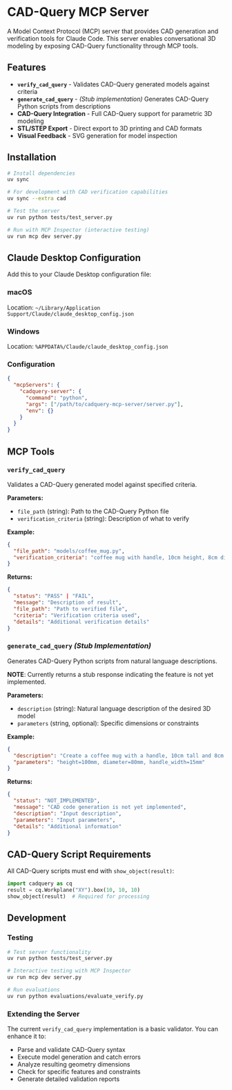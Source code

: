 # CAD-Query MCP Server

A Model Context Protocol (MCP) server that provides CAD generation and verification tools for Claude Code. This server enables conversational 3D modeling by exposing CAD-Query functionality through MCP tools.

## Features

- **`verify_cad_query`** - Validates CAD-Query generated models against criteria
- **`generate_cad_query`** - *(Stub implementation)* Generates CAD-Query Python scripts from descriptions
- **CAD-Query Integration** - Full CAD-Query support for parametric 3D modeling
- **STL/STEP Export** - Direct export to 3D printing and CAD formats
- **Visual Feedback** - SVG generation for model inspection

## Installation

```bash
# Install dependencies
uv sync

# For development with CAD verification capabilities
uv sync --extra cad

# Test the server
uv run python tests/test_server.py

# Run with MCP Inspector (interactive testing)
uv run mcp dev server.py
```

## Claude Desktop Configuration

Add this to your Claude Desktop configuration file:

### macOS
Location: `~/Library/Application Support/Claude/claude_desktop_config.json`

### Windows
Location: `%APPDATA%/Claude/claude_desktop_config.json`

### Configuration
```json
{
  "mcpServers": {
    "cadquery-server": {
      "command": "python",
      "args": ["/path/to/cadquery-mcp-server/server.py"],
      "env": {}
    }
  }
}
```

## MCP Tools

### `verify_cad_query`

Validates a CAD-Query generated model against specified criteria.

**Parameters:**
- `file_path` (string): Path to the CAD-Query Python file
- `verification_criteria` (string): Description of what to verify

**Example:**
```json
{
  "file_path": "models/coffee_mug.py",
  "verification_criteria": "coffee mug with handle, 10cm height, 8cm diameter"
}
```

**Returns:**
```json
{
  "status": "PASS" | "FAIL",
  "message": "Description of result", 
  "file_path": "Path to verified file",
  "criteria": "Verification criteria used",
  "details": "Additional verification details"
}
```

### `generate_cad_query` *(Stub Implementation)*

Generates CAD-Query Python scripts from natural language descriptions.

**NOTE**: Currently returns a stub response indicating the feature is not yet implemented.

**Parameters:**
- `description` (string): Natural language description of the desired 3D model
- `parameters` (string, optional): Specific dimensions or constraints

**Example:**
```json
{
  "description": "Create a coffee mug with a handle, 10cm tall and 8cm diameter",
  "parameters": "height=100mm, diameter=80mm, handle_width=15mm"
}
```

**Returns:**
```json
{
  "status": "NOT_IMPLEMENTED",
  "message": "CAD code generation is not yet implemented",
  "description": "Input description",
  "parameters": "Input parameters",
  "details": "Additional information"
}
```

## CAD-Query Script Requirements

All CAD-Query scripts must end with `show_object(result)`:

```python
import cadquery as cq
result = cq.Workplane("XY").box(10, 10, 10)
show_object(result)  # Required for processing
```

## Development

### Testing
```bash
# Test server functionality
uv run python tests/test_server.py

# Interactive testing with MCP Inspector
uv run mcp dev server.py

# Run evaluations
uv run python evaluations/evaluate_verify.py
```

### Extending the Server

The current `verify_cad_query` implementation is a basic validator. You can enhance it to:

- Parse and validate CAD-Query syntax
- Execute model generation and catch errors
- Analyze resulting geometry dimensions
- Check for specific features and constraints
- Generate detailed validation reports